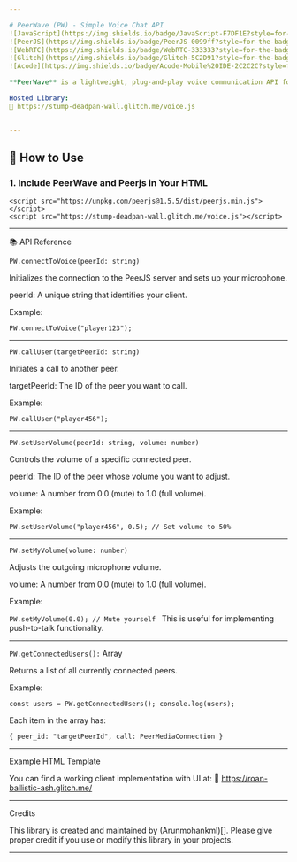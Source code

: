 ```yaml
---

# PeerWave (PW) - Simple Voice Chat API
![JavaScript](https://img.shields.io/badge/JavaScript-F7DF1E?style=for-the-badge&logo=javascript&logoColor=black)
![PeerJS](https://img.shields.io/badge/PeerJS-0099ff?style=for-the-badge&logo=webrtc&logoColor=white)
![WebRTC](https://img.shields.io/badge/WebRTC-333333?style=for-the-badge&logo=webrtc&logoColor=white)
![Glitch](https://img.shields.io/badge/Glitch-5C2D91?style=for-the-badge&logo=glitch&logoColor=white)
![Acode](https://img.shields.io/badge/Acode-Mobile%20IDE-2C2C2C?style=for-the-badge&logo=android&logoColor=green)

**PeerWave** is a lightweight, plug-and-play voice communication API for web apps, built using [PeerJS](https://peerjs.com/). This library allows you to integrate real-time voice chat between users with just a few function calls.

Hosted Library:  
🔗 https://stump-deadpan-wall.glitch.me/voice.js


---
```


## 🔧 How to Use

### 1. Include PeerWave and Peerjs in Your HTML

```
<script src="https://unpkg.com/peerjs@1.5.5/dist/peerjs.min.js"></script>
<script src="https://stump-deadpan-wall.glitch.me/voice.js"></script>
```

---

📚 API Reference

```PW.connectToVoice(peerId: string)```

Initializes the connection to the PeerJS server and sets up your microphone.

peerId: A unique string that identifies your client.


Example:

`PW.connectToVoice("player123");`


---

```PW.callUser(targetPeerId: string)```

Initiates a call to another peer.

targetPeerId: The ID of the peer you want to call.


Example:

`PW.callUser("player456");`


---

```PW.setUserVolume(peerId: string, volume: number)```

Controls the volume of a specific connected peer.

peerId: The ID of the peer whose volume you want to adjust.

volume: A number from 0.0 (mute) to 1.0 (full volume).


Example:

`PW.setUserVolume("player456", 0.5); // Set volume to 50%`


---

```PW.setMyVolume(volume: number)```

Adjusts the outgoing microphone volume.

volume: A number from 0.0 (mute) to 1.0 (full volume).


Example:

`PW.setMyVolume(0.0); // Mute yourself
`
This is useful for implementing push-to-talk functionality.


---

```PW.getConnectedUsers():``` Array

Returns a list of all currently connected peers.

Example:

`const users = PW.getConnectedUsers();
console.log(users);`

Each item in the array has:

`{
  peer_id: "targetPeerId",
  call: PeerMediaConnection
}`


---

Example HTML Template

You can find a working client implementation with UI at:
🔗 https://roan-ballistic-ash.glitch.me/


---

Credits

This library is created and maintained by (Arunmohankml)[].
Please give proper credit if you use or modify this library in your projects.


---

